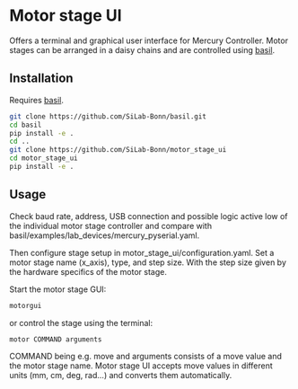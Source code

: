 # Motor stage UI

Offers a terminal and graphical user interface for Mercury Controller.
Motor stages can be arranged in a daisy chains and are controlled using [basil](https://github.com/SiLab-Bonn/basil).

## Installation

Requires [basil](https://github.com/SiLab-Bonn/basil).

```bash
git clone https://github.com/SiLab-Bonn/basil.git
cd basil
pip install -e .
cd ..
git clone https://github.com/SiLab-Bonn/motor_stage_ui
cd motor_stage_ui
pip install -e .
```

## Usage

Check baud rate, address, USB connection and possible logic active low of the individual motor stage controller
and compare with basil/examples/lab_devices/mercury_pyserial.yaml.

Then configure stage setup in motor_stage_ui/configuration.yaml.
Set a motor stage name (x_axis), type, and step size.
With the step size given by the hardware specifics of the motor stage.

Start the motor stage GUI:
```bash
motorgui
```
or control the stage using the terminal:
```bash
motor COMMAND arguments
```
COMMAND being e.g. move and arguments consists of a move value and the motor stage name.
Motor stage UI accepts move values in different units (mm, cm, deg, rad...) and converts them automatically. 